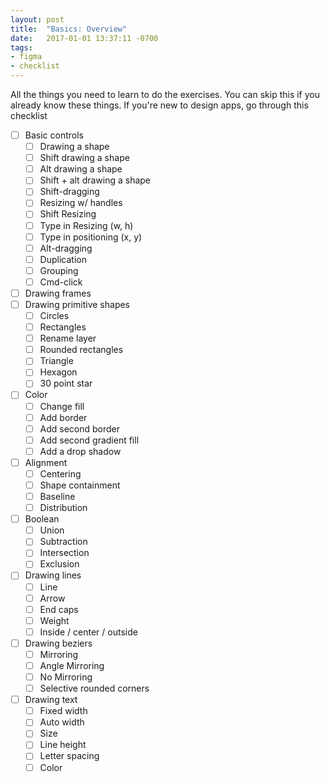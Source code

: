 ```yaml
---
layout: post
title:  "Basics: Overview"
date:   2017-01-01 13:37:11 -0700
tags:
- figma
- checklist
---
```

All the things you need to learn to do the exercises. You can skip this if you already know these things. If you're new to design apps, go through this checklist

- [ ] Basic controls
  - [ ] Drawing a shape
  - [ ] Shift drawing a shape
  - [ ] Alt drawing a shape
  - [ ] Shift + alt drawing a shape
  - [ ] Shift-dragging
  - [ ] Resizing w/ handles
  - [ ] Shift Resizing
  - [ ] Type in Resizing (w, h)
  - [ ] Type in positioning (x, y)
  - [ ] Alt-dragging
  - [ ] Duplication
  - [ ] Grouping
  - [ ] Cmd-click
- [ ] Drawing frames
- [ ] Drawing primitive shapes
  - [ ] Circles
  - [ ] Rectangles
  - [ ] Rename layer
  - [ ] Rounded rectangles
  - [ ] Triangle
  - [ ] Hexagon
  - [ ] 30 point star
- [ ] Color
  - [ ] Change fill
  - [ ] Add border
  - [ ] Add second border
  - [ ] Add second gradient fill
  - [ ] Add a drop shadow
- [ ] Alignment
  - [ ] Centering
  - [ ] Shape containment
  - [ ] Baseline
  - [ ] Distribution
- [ ] Boolean
  - [ ] Union
  - [ ] Subtraction
  - [ ] Intersection
  - [ ] Exclusion
- [ ] Drawing lines
  - [ ] Line
  - [ ] Arrow
  - [ ] End caps
  - [ ] Weight
  - [ ] Inside / center / outside
- [ ] Drawing beziers
  - [ ] Mirroring
  - [ ] Angle Mirroring
  - [ ] No Mirroring
  - [ ] Selective rounded corners
- [ ] Drawing text
  - [ ] Fixed width
  - [ ] Auto width
  - [ ] Size
  - [ ] Line height
  - [ ] Letter spacing
  - [ ] Color
